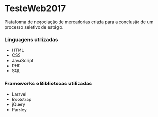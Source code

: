 # TesteWeb2017
Plataforma de negociação de mercadorias criada para a conclusão de um processo seletivo de estágio.

### Linguagens utilizadas
- HTML 
- CSS 
- JavaScript 
- PHP
- SQL

### Frameworks e Bibliotecas utilizadas
- Laravel 
- Bootstrap
- jQuery
- Parsley 


